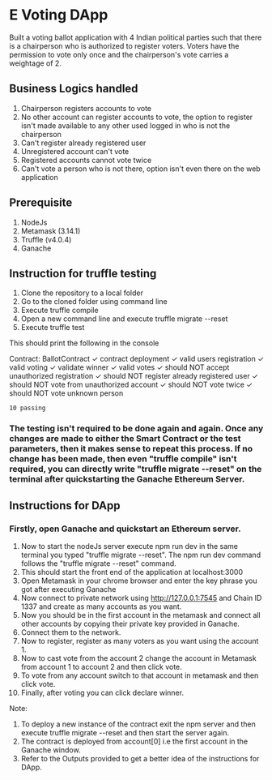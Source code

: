 # E Voting DApp

Built a voting ballot application with 4 Indian political parties such that there is a chairperson who is authorized to register voters. Voters have the permission to vote only once and the chairperson's vote carries a weightage of 2.

## Business Logics handled
1. Chairperson registers accounts to vote
2. No other account can register accounts to vote, the option to register isn't made available to any other used logged in who is not the chairperson
3. Can't register already registered user
4. Unregistered account can't vote
5. Registered accounts cannot vote twice
6. Can't vote a person who is not there, option isn't even there on the web application

## Prerequisite
1. NodeJs
2. Metamask (3.14.1)
3. Truffle (v4.0.4)
4. Ganache

## Instruction for truffle testing
1. Clone the repository to a local folder
2. Go to the cloned folder using command line
3. Execute truffle compile
4. Open a new command line and execute truffle migrate --reset
5. Execute truffle test

This should print the following in the console

 Contract: BallotContract
    ✓ contract deployment
    ✓ valid users registration
    ✓ valid voting
    ✓ validate winner
    ✓ valid votes
    ✓ should NOT accept unauthorized registration
    ✓ should NOT register already registered user
    ✓ should NOT vote from unauthorized account
    ✓ should NOT vote twice
    ✓ should NOT vote unknown person

    10 passing

### The testing isn't required to be done again and again. Once any changes are made to either the Smart Contract or the test parameters, then it makes sense to repeat this process. If no change has been made, then even "truffle compile" isn't required, you can directly write "truffle migrate --reset" on the terminal after quickstarting the Ganache Ethereum Server.

## Instructions for DApp

### Firstly, open Ganache and quickstart an Ethereum server. 

1. Now to start the nodeJs server execute npm run dev in the same terminal you typed "truffle migrate --reset". The npm run dev command follows the "truffle migrate --reset" command.
2. This should start the front end of the application at localhost:3000
3. Open Metamask in your chrome browser and enter the key phrase you got after executing Ganache
4. Now connect to private network using http://127.0.0.1:7545 and Chain ID 1337 and create as many accounts as you want.
5. Now you should be in the first account in the metamask and connect all other accounts by copying their private key provided in Ganache.
6. Connect them to the network.
7. Now to register, register as many voters as you want using the account 1.
8. Now to cast vote from the account 2 change the account in Metamask from account 1 to account 2 and then click vote. 
9. To vote from any account switch to that account in metamask and then click vote.
10. Finally, after voting you can click declare winner.

Note:
1. To deploy a new instance of the contract exit the npm server and then execute truffle migrate --reset and then start the server again.
2. The contract is deployed from account[0] i.e the first account in the Ganache window.
3. Refer to the Outputs provided to get a better idea of the instructions for DApp.
